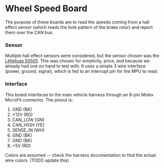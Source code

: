 # Wheel Speed Board

The purpose of these boards are to read the speeds coming from a hall effect sensor (which reads the hole pattern of the brake rotor) and report them over the CAN bus.

### Sensor

Multiple hall effect sensors were considered, but the sensor chosen was the [Littlefuse 55505](https://www.littelfuse.com/~/media/electronics/datasheets/hall_effect_sensors/littelfuse_hall_effect_sensors_55505_datasheet.pdf.pdf). This was chosen for simplicity, price, and because we already had one on hand to test with. It uses a simple 3 wire interface (power, ground, signal), which is fed to an interrupt pin for the MPU to read.

### Interface

This board interfaces to the main vehicle harness through an 8-pin Molex MicroFit connector. The pinout is:

1. GND (BK)
2. +12V (RD)
3. CAN_LOW (GN)
4. CAN_HIGH (YE)
5. SENSE_IN (WH)
6. GND (BK)
7. GND (BK)
8. +5V (RD)

Colors are assumed -- check the harness documentation to find the actual wire colors. (TODO update this)


